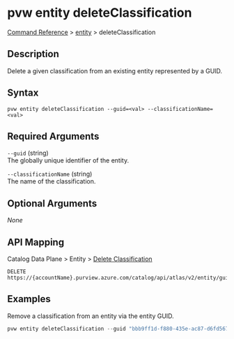 # pvw entity deleteClassification
[Command Reference](../../../README.md#command-reference) > [entity](./main.md) > deleteClassification

## Description
Delete a given classification from an existing entity represented by a GUID.

## Syntax
```
pvw entity deleteClassification --guid=<val> --classificationName=<val>
```

## Required Arguments
`--guid` (string)  
The globally unique identifier of the entity.

`--classificationName` (string)  
The name of the classification.

## Optional Arguments
*None*

## API Mapping
Catalog Data Plane > Entity > [Delete Classification](https://docs.microsoft.com/en-us/rest/api/purview/catalogdataplane/entity/delete-classification)
```
DELETE https://{accountName}.purview.azure.com/catalog/api/atlas/v2/entity/guid/{guid}/classification/{classificationName}
```

## Examples
Remove a classification from an entity via the entity GUID.
```powershell
pvw entity deleteClassification --guid "bbb9ff1d-f880-435e-ac87-d6fd5676d8f0" --classificationName "MICROSOFT.FINANCIAL.CREDIT_CARD_NUMBER"
```
